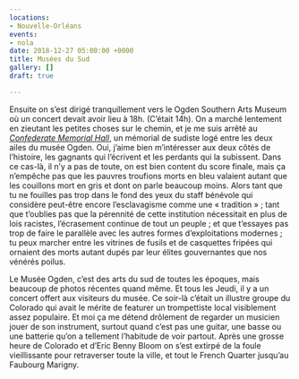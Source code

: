 ```yaml
---
locations:
- Nouvelle-Orléans
events:
- nola
date: 2018-12-27 05:00:00 +0000
title: Musées du Sud
gallery: []
draft: true

---
```

Ensuite on s’est dirigé tranquillement vers le Ogden Southern Arts Museum où un concert devait avoir lieu à 18h. (C’était 14h).
On a marché lentement en zieutant les petites choses sur le chemin, et je me suis arrêté au [_Confederate Memorial Hall_](https://en.wikipedia.org/wiki/Confederate_Memorial_Hall "Confederate Memorial Hall"), un mémorial de sudiste logé entre les deux ailes du musée Ogden.
Oui, j’aime bien m’intéresser aux deux côtés de l’histoire, les gagnants qui l’écrivent et les perdants qui la subissent. Dans ce cas-là, il n’y a pas de toute, on est bien content du score finale, mais ça n’empêche pas que les pauvres troufions morts en bleu valaient autant que les couillons mort en gris et dont on parle beaucoup moins.
Alors tant que tu ne fouilles pas trop dans le fond des yeux du staff bénévole qui considère peut-être encore l’esclavagisme comme une « tradition » ; tant que t’oublies pas que la pérennité de cette institution nécessitait en plus de lois racistes, l’écrasement continue de tout un peuple ; et que t’essayes pas trop de faire le parallèle avec les autres formes d’exploitations modernes ; tu peux marcher entre les vitrines de fusils et de casquettes fripées qui ornaient des morts autant dupés par leur élites gouvernantes que nos vénérés poilus.

Le Musée Ogden, c’est des arts du sud de toutes les époques, mais beaucoup de photos récentes quand même. Et tous les Jeudi, il y a un concert offert aux visiteurs du musée.
Ce soir-là c’était un illustre groupe du Colorado qui avait le mérite de featurer un trompettiste local visiblement assez populaire. Et moi ça me détend drôlement de regarder un musicien jouer de son instrument, surtout quand c’est pas une guitar, une basse ou une batterie qu’on a tellement l’habitude de voir partout.
Après une grosse heure de Colorado et d’Eric Benny Bloom on s’est extirpé de la foule vieillissante pour retraverser toute la ville, et tout le French Quarter jusqu’au Faubourg Marigny.